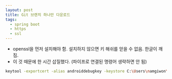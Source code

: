```yaml
---
layout: post
title: Git 브랜치 하나만 다운로드
tags:
  - spring boot
  - https
  - ssl
---
```


* openssl을 먼저 설치해야 함. 설치하지 않으면 키 해쉬를 얻을 수 없음. 한글이 깨짐.
* 이 것 때문에 한 시간 삽질했다. (파이프로 연결된 명령어 생략하면 안 됨)

```bash
keytool -exportcert -alias androiddebugkey -keystore C:\Users\namgiwon\.android\debug.keystore -storepass android -keypass android | openssl sha1 -binary | openssl base64
```
